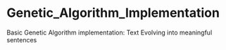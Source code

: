 # Genetic_Algorithm_Implementation
Basic Genetic Algorithm implementation: Text Evolving into meaningful sentences
